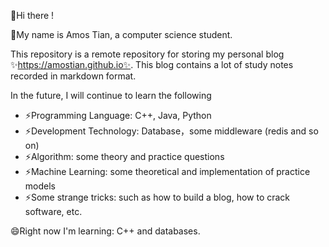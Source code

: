 <!--
### Hi there 👋
**AmosTian/AmosTian** is a ✨ _special_ ✨ repository because its `README.md` (this file) appears on your GitHub profile.

Here are some ideas to get you started:

- 🔭 I’m currently working on ...
- 🌱 I’m currently learning ...
- 👯 I’m looking to collaborate on ...
- 🤔 I’m looking for help with ...
- 💬 Ask me about ...
- 📫 How to reach me: ...
- 😄 Pronouns: ...
- ⚡ Fun fact: ...
-->
👋Hi there !

🌱My name is Amos Tian, a computer science student.

This repository is a remote repository for storing my personal blog ✨https://amostian.github.io✨. This blog contains a lot of study notes recorded in markdown format.

In the future, I will continue to learn the following
- ⚡Programming Language: C++, Java, Python
- ⚡Development Technology: Database，some middleware (redis and so on)
- ⚡Algorithm: some theory and practice questions
- ⚡Machine Learning: some theoretical and implementation of practice models
- ⚡Some strange tricks: such as how to build a blog, how to crack software, etc.

😄Right now I'm learning: C++ and databases.
